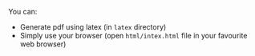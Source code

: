 You can:
* Generate pdf using latex (in `latex` directory)
* Simply use your browser (open `html/intex.html` file in your favourite web browser)